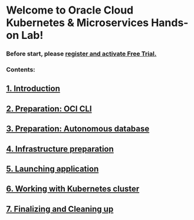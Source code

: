 Welcome to Oracle Cloud Kubernetes & Microservices Hands-on Lab!
=============================

### Before start, please [register and activate Free Trial.](ft.md)



### Contents:

## [1. Introduction](p1.md)

## [2. Preparation: OCI CLI](p2.md)

## [3. Preparation: Autonomous database](p3.md)

## [4. Infrastructure preparation](p4.md)

## [5. Launching application](p5.md)

## [6. Working with Kubernetes cluster](p6.md)

## [7. Finalizing and Cleaning up](p7.md)
